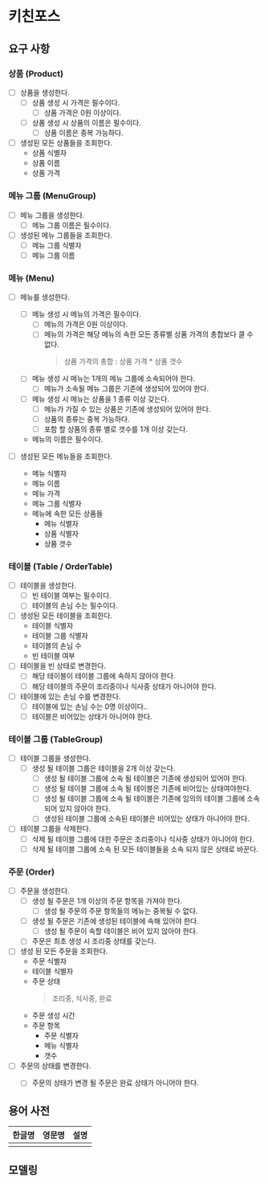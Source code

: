 # 키친포스

## 요구 사항
### 상품 (Product)
* [ ] 상품을 생성한다.  
  * [ ] 상품 생성 시 가격은 필수이다.  
    * [ ] 상품 가격은 0원 이상이다.      
  * [ ] 상품 생성 시 상품의 이름은 필수이다.  
    * [ ] 상품 이름은 중복 가능하다.  

* [ ] 생성된 모든 상품들을 조회한다.  
  * 상품 식별자  
  * 상품 이름  
  * 상품 가격

### 메뉴 그룹 (MenuGroup)  
* [ ] 메뉴 그룹을 생성한다.  
  * [ ] 메뉴 그룹 이름은 필수이다.  
* [ ] 생성된 메뉴 그룹들을 조회한다.  
  * [ ] 메뉴 그룹 식별자  
  * [ ] 메뉴 그룹 이름  
  
### 메뉴 (Menu)  
* [ ] 메뉴를 생성한다.  
  * [ ] 메뉴 생성 시 메뉴의 가격은 필수이다.    
    * [ ] 메뉴의 가격은 0원 이상이다.  
    * [ ] 메뉴의 가격은 해당 메뉴의 속한 모든 종류별 상품 가격의 총합보다 클 수 없다.  
      > 상품 가격의 총합 : 상품 가격 * 상품 갯수  
  * [ ] 메뉴 생성 시 메뉴는 1개의 메뉴 그룹에 소속되어야 한다.   
    * [ ] 메뉴가 소속될 메뉴 그룹은 기존에 생성되어 있어야 한다.  
  * [ ] 메뉴 생성 시 메뉴는 상품을 1 종류 이상 갖는다.  
    * [ ] 메뉴가 가질 수 있는 상품은 기존에 생성되어 있어야 한다.  
    * [ ] 상품의 종류는 중복 가능하다.  
    * [ ] 포함 할 상품의 종류 별로 갯수를 1개 이상 갖는다.
  * 메뉴의 이름은 필수이다.  

* [ ] 생성된 모든 메뉴들을 조회한다.  
  * 메뉴 식별자  
  * 메뉴 이름  
  * 메뉴 가격  
  * 메뉴 그룹 식별자  
  * 메뉴에 속한 모든 상품들          
    * 메뉴 식별자  
    * 상품 식별자  
    * 상품 갯수      

### 테이블 (Table / OrderTable)  
* [ ] 테이블을 생성한다.  
  * [ ] 빈 테이블 여부는 필수이다.   
  * [ ] 테이블의 손님 수는 필수이다.  
* [ ] 생성된 모든 테이블을 조회한다.  
  * 테이블 식별자  
  * 테이블 그룹 식별자  
  * 테이블의 손님 수  
  * 빈 테이블 여부  
* [ ] 테이블을 빈 상태로 변경한다.  
  * [ ] 해당 테이블이 테이블 그룹에 속하지 않아야 한다.  
  * [ ] 해당 테이블의 주문이 조리중이나 식사중 상태가 아니어야 한다.  
* [ ] 테이블에 있는 손님 수를 변경한다.  
  * [ ] 테이블에 있는 손님 수는 0명 이상이다..  
  * [ ] 테이블은 비어있는 상태가 아니어야 한다.  
 
### 테이블 그룹 (TableGroup)  
* [ ] 테이블 그룹을 생성한다.  
  * [ ] 생성 될 테이블 그룹은 테이블을 2개 이상 갖는다.  
    * [ ] 생성 될 테이블 그룹에 소속 될 테이블은 기존에 생성되어 있어야 한다.  
    * [ ] 생성 될 테이블 그룹에 소속 될 테이블은 기존에 비어있는 상태여야한다.  
    * [ ] 생성 될 테이블 그룹에 소속 될 테이블은 기존에 임의의 테이블 그룹에 소속 되어 있지 않아야 한다.  
    * [ ] 생성된 테이블 그룹에 소속된 테이블은 비어있는 상태가 아니어야 한다.  
* [ ] 테이블 그룹을 삭제한다.  
  * [ ] 삭제 될 테이블 그룹에 대한 주문은 조리중이나 식사중 상태가 아니어야 한다.  
  * [ ] 삭제 될 테이블 그룹에 소속 된 모든 테이블들을 소속 되지 않은 상태로 바꾼다.   

### 주문 (Order)  
* [ ] 주문을 생성한다.  
  * [ ] 생성 될 주문은 1개 이상의 주문 항목을 가져야 한다.  
    * [ ] 생성 될 주문의 주문 항목들의 메뉴는 중복될 수 없다.  
  * [ ] 생성 될 주문은 기존에 생성된 테이블에 속해 있어야 한다.   
    * [ ] 생성 될 주문이 속할 테이블은 비어 있지 않아야 한다.  
  * [ ] 주문은 최초 생성 시 조리중 상태를 갖는다.      
* [ ] 생성 된 모든 주문을 조회한다.  
  * 주문 식별자  
  * 테이블 식별자  
  * 주문 상태  
    > 조리중, 식사중, 완료  
  * 주문 생성 시간  
  * 주문 항목  
    * 주문 식별자  
    * 메뉴 식별자  
    * 갯수      
* [ ] 주문의 상태를 변경한다.  
  * [ ] 주문의 상태가 변경 될 주문은 완료 상태가 아니어야 한다.  

      
## 용어 사전

| 한글명 | 영문명 | 설명 |
| --- | --- | --- |
|  |  |  |

## 모델링
